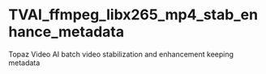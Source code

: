 # TVAI_ffmpeg_libx265_mp4_stab_enhance_metadata
Topaz Video AI batch video stabilization and enhancement keeping metadata
